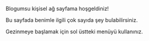 <!-- Ana Sayfa; hah -->

Blogumsu kişisel ağ sayfama hoşgeldiniz!

Bu sayfada benimle ilgili çok sayıda şey bulabilirsiniz.

Gezinmeye başlamak için sol üstteki menüyü kullanınız.
